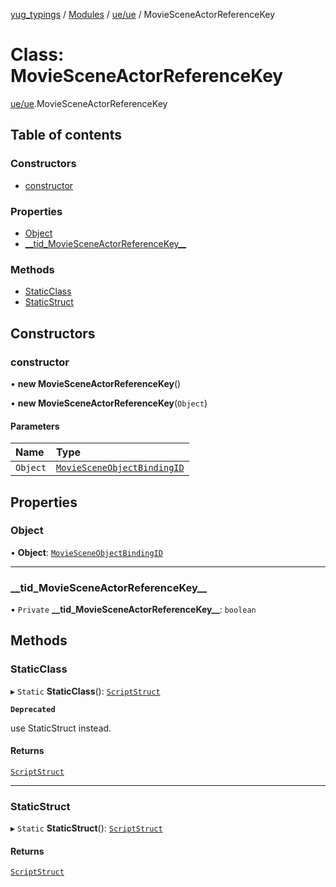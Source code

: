 [yug_typings](../README.md) / [Modules](../modules.md) / [ue/ue](../modules/ue_ue.md) / MovieSceneActorReferenceKey

# Class: MovieSceneActorReferenceKey

[ue/ue](../modules/ue_ue.md).MovieSceneActorReferenceKey

## Table of contents

### Constructors

- [constructor](ue_ue.MovieSceneActorReferenceKey.md#constructor)

### Properties

- [Object](ue_ue.MovieSceneActorReferenceKey.md#object)
- [\_\_tid\_MovieSceneActorReferenceKey\_\_](ue_ue.MovieSceneActorReferenceKey.md#__tid_moviesceneactorreferencekey__)

### Methods

- [StaticClass](ue_ue.MovieSceneActorReferenceKey.md#staticclass)
- [StaticStruct](ue_ue.MovieSceneActorReferenceKey.md#staticstruct)

## Constructors

### constructor

• **new MovieSceneActorReferenceKey**()

• **new MovieSceneActorReferenceKey**(`Object`)

#### Parameters

| Name | Type |
| :------ | :------ |
| `Object` | [`MovieSceneObjectBindingID`](ue_ue.MovieSceneObjectBindingID.md) |

## Properties

### Object

• **Object**: [`MovieSceneObjectBindingID`](ue_ue.MovieSceneObjectBindingID.md)

___

### \_\_tid\_MovieSceneActorReferenceKey\_\_

• `Private` **\_\_tid\_MovieSceneActorReferenceKey\_\_**: `boolean`

## Methods

### StaticClass

▸ `Static` **StaticClass**(): [`ScriptStruct`](ue_ue.ScriptStruct.md)

**`Deprecated`**

use StaticStruct instead.

#### Returns

[`ScriptStruct`](ue_ue.ScriptStruct.md)

___

### StaticStruct

▸ `Static` **StaticStruct**(): [`ScriptStruct`](ue_ue.ScriptStruct.md)

#### Returns

[`ScriptStruct`](ue_ue.ScriptStruct.md)
